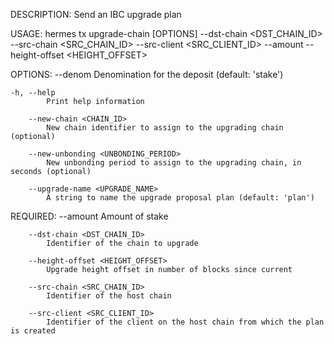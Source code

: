 DESCRIPTION:
Send an IBC upgrade plan

USAGE:
    hermes tx upgrade-chain [OPTIONS] --dst-chain <DST_CHAIN_ID> --src-chain <SRC_CHAIN_ID> --src-client <SRC_CLIENT_ID> --amount <AMOUNT> --height-offset <HEIGHT_OFFSET>

OPTIONS:
        --denom <DENOM>
            Denomination for the deposit (default: 'stake')

    -h, --help
            Print help information

        --new-chain <CHAIN_ID>
            New chain identifier to assign to the upgrading chain (optional)

        --new-unbonding <UNBONDING_PERIOD>
            New unbonding period to assign to the upgrading chain, in seconds (optional)

        --upgrade-name <UPGRADE_NAME>
            A string to name the upgrade proposal plan (default: 'plan')

REQUIRED:
        --amount <AMOUNT>
            Amount of stake

        --dst-chain <DST_CHAIN_ID>
            Identifier of the chain to upgrade

        --height-offset <HEIGHT_OFFSET>
            Upgrade height offset in number of blocks since current

        --src-chain <SRC_CHAIN_ID>
            Identifier of the host chain

        --src-client <SRC_CLIENT_ID>
            Identifier of the client on the host chain from which the plan is created

